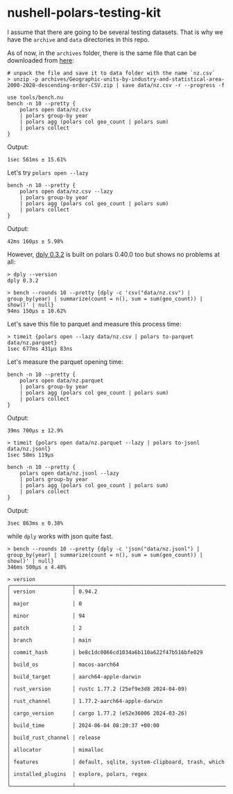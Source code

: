 # nushell-polars-testing-kit

I assume that there are going to be several testing datasets. That is why we have the `archive` and `data` directories in this repo.

As of now, in the `archives` folder, there is the same file that can be downloaded from [here](https://www.stats.govt.nz/assets/Uploads/New-Zealand-business-demography-statistics/New-Zealand-business-demography-statistics-At-February-2020/Download-data/Geographic-units-by-industry-and-statistical-area-2000-2020-descending-order-CSV.zip):

```nu no-run
# unpack the file and save it to data folder with the name `nz.csv`
> unzip -p archives/Geographic-units-by-industry-and-statistical-area-2000-2020-descending-order-CSV.zip | save data/nz.csv -r --progress -f
```

```nushell
use tools/bench.nu
bench -n 10 --pretty {
    polars open data/nz.csv
    | polars group-by year
    | polars agg (polars col geo_count | polars sum)
    | polars collect
}
```

Output:

```
1sec 561ms ± 15.61%
```

Let's try `polars open --lazy`

```nushell
bench -n 10 --pretty {
    polars open data/nz.csv --lazy
    | polars group-by year
    | polars agg (polars col geo_count | polars sum)
    | polars collect
}
```

Output:

```
42ms 160µs ± 5.98%
```

However, [dply 0.3.2](https://github.com/vincev/dply-rs/commit/13f5bab1132d39569ee183b22b2e6e9a679235f9) is built on polars 0.40.0 too but shows no problems at all:

```nushell
> dply --version
dply 0.3.2

> bench --rounds 10 --pretty {dply -c 'csv("data/nz.csv") | group_by(year) | summarize(count = n(), sum = sum(geo_count)) | show()' | null}
94ms 150µs ± 10.62%
```

Let's save this file to parquet and measure this process time:

```nu
> timeit {polars open --lazy data/nz.csv | polars to-parquet data/nz.parquet}
1sec 677ms 431µs 83ns
```

Let's measure the parquet opening time:

```nu
bench -n 10 --pretty {
    polars open data/nz.parquet
    | polars group-by year
    | polars agg (polars col geo_count | polars sum)
    | polars collect
}
```

Output:

```
39ms 700µs ± 12.9%
```

```nu
> timeit {polars open data/nz.parquet --lazy | polars to-jsonl data/nz.jsonl}
1sec 58ms 119µs
```

```nu
bench -n 10 --pretty {
    polars open data/nz.jsonl --lazy
    | polars group-by year
    | polars agg (polars col geo_count | polars sum)
    | polars collect
}
```

Output:

```
3sec 863ms ± 0.38%
```

while `dply` works with json quite fast.

```nu
> bench --rounds 10 --pretty {dply -c 'json("data/nz.jsonl") | group_by(year) | summarize(count = n(), sum = sum(geo_count)) | show()' | null}
346ms 500µs ± 4.48%
```

```nu
> version
╭────────────────────┬─────────────────────────────────────────────────╮
│ version            │ 0.94.2                                          │
│ major              │ 0                                               │
│ minor              │ 94                                              │
│ patch              │ 2                                               │
│ branch             │ main                                            │
│ commit_hash        │ be8c1dc0066cd1034a6b110a622f47b516bfe029        │
│ build_os           │ macos-aarch64                                   │
│ build_target       │ aarch64-apple-darwin                            │
│ rust_version       │ rustc 1.77.2 (25ef9e3d8 2024-04-09)             │
│ rust_channel       │ 1.77.2-aarch64-apple-darwin                     │
│ cargo_version      │ cargo 1.77.2 (e52e36006 2024-03-26)             │
│ build_time         │ 2024-06-04 08:20:37 +00:00                      │
│ build_rust_channel │ release                                         │
│ allocator          │ mimalloc                                        │
│ features           │ default, sqlite, system-clipboard, trash, which │
│ installed_plugins  │ explore, polars, regex                          │
╰────────────────────┴─────────────────────────────────────────────────╯
```

